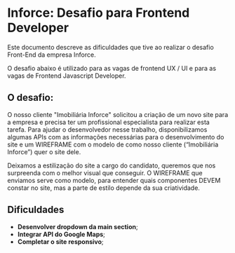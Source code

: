# Inforce: Desafio para Frontend Developer
Este documento descreve as dificuldades que tive ao realizar o desafio Front-End da empresa Inforce. 

O desafio abaixo é utilizado para as vagas de frontend  UX / UI e para as vagas de Frontend Javascript Developer.

## O desafio:
O nosso cliente "Imobiliária Inforce" solicitou a criação de um novo site para a empresa e precisa ter um profissional especialista para realizar esta tarefa. Para ajudar o desenvolvedor nesse trabalho, disponibilizamos algumas APIs com as informações necessárias para o desenvolvimento do site e um WIREFRAME com o modelo de como nosso cliente (“Imobiliária Inforce”) quer o site dele.

Deixamos a estilização do site a cargo do candidato, queremos que nos surpreenda com o melhor visual que conseguir. O WIREFRAME que enviamos serve como modelo, para entender quais componentes DEVEM constar no site, mas a parte de estilo depende da sua criatividade.



## Dificuldades

- **Desenvolver dropdown da main section**;
- **Integrar API do Google Maps**;
- **Completar o site responsivo**;

